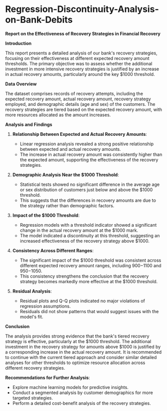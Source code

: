 # Regression-Discontinuity-Analysis-on-Bank-Debits

**Report on the Effectiveness of Recovery Strategies in Financial Recovery**

**Introduction**

This report presents a detailed analysis of our bank's recovery strategies, focusing on their effectiveness at different expected recovery amount thresholds. The primary objective was to assess whether the additional investment in more intensive recovery strategies is justified by an increase in actual recovery amounts, particularly around the key $1000 threshold.

**Data Overview**

The dataset comprises records of recovery attempts, including the expected recovery amount, actual recovery amount, recovery strategy employed, and demographic details (age and sex) of the customers. The recovery strategies are tiered based on the expected recovery amount, with more resources allocated as the amount increases.

**Analysis and Findings**

1. **Relationship Between Expected and Actual Recovery Amounts**:
   - Linear regression analysis revealed a strong positive relationship between expected and actual recovery amounts.
   - The increase in actual recovery amount was consistently higher than the expected amount, supporting the effectiveness of the recovery strategies.

2. **Demographic Analysis Near the $1000 Threshold**:
   - Statistical tests showed no significant difference in the average age or sex distribution of customers just below and above the $1000 threshold.
   - This suggests that the differences in recovery amounts are due to the strategy rather than demographic factors.

3. **Impact of the $1000 Threshold**:
   - Regression models with a threshold indicator showed a significant change in the actual recovery amount at the $1000 mark.
   - The model indicated a discontinuity at this threshold, suggesting an increased effectiveness of the recovery strategy above $1000.

4. **Consistency Across Different Ranges**:
   - The significant impact of the $1000 threshold was consistent across different expected recovery amount ranges, including $900-$1100 and $950-$1050.
   - This consistency strengthens the conclusion that the recovery strategy becomes markedly more effective at the $1000 threshold.

5. **Residual Analysis**:
   - Residual plots and Q-Q plots indicated no major violations of regression assumptions.
   - Residuals did not show patterns that would suggest issues with the model's fit.

**Conclusion**

The analysis provides strong evidence that the bank's tiered recovery strategy is effective, particularly at the $1000 threshold. The additional investment in the recovery strategy for amounts above $1000 is justified by a corresponding increase in the actual recovery amount. It is recommended to continue with the current tiered approach and consider similar detailed analyses for other thresholds to optimize resource allocation across different recovery strategies.

**Recommendations for Further Analysis**:
- Explore machine learning models for predictive insights.
- Conduct a segmented analysis by customer demographics for more targeted strategies.
- Perform a detailed cost-benefit analysis of the recovery strategies.


